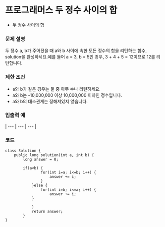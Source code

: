 # 프로그래머스 두 정수 사이의 합

- 두 정수 사이의 합

### **문제 설명**

두 정수 a, b가 주어졌을 때 a와 b 사이에 속한 모든 정수의 합을 리턴하는 함수, solution을 완성하세요.예를 들어 a = 3, b = 5인 경우, 3 + 4 + 5 = 12이므로 12를 리턴합니다.

### 제한 조건

- a와 b가 같은 경우는 둘 중 아무 수나 리턴하세요.
- a와 b는 -10,000,000 이상 10,000,000 이하인 정수입니다.
- a와 b의 대소관계는 정해져있지 않습니다.

### 입출력 예

| --- | --- | --- |

### 코드

```
class Solution {
	public long solution(int a, int b) {
		long answer = 0;

		if(a<b) {
		    	for(int i=a; i<=b; i++) {
		    		answer += i;
		    	}
		    }else {
		    	for(int i=b; i<=a; i++) {
		    		answer += i;
		    }
		
		    }
		    return answer;
		}
}

```